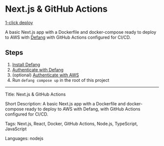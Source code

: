 # Next.js & GitHub Actions

[1-click deploy](https://portal.defang.dev/redirect?url=https%3A%2F%2Fgithub.com%2Fnew%3Ftemplate_name%3Dsample-nextjs-github-actions-template%26template_owner%3DDefangSamples)

A basic Next.js app with a Dockerfile and docker-compose ready to deploy to AWS with [Defang](https://defang.io) with GitHub Actions configured for CI/CD.

## Steps

1. [Install Defang](https://docs.defang.io/docs/getting-started/installing)
2. [Authenticate with Defang](https://docs.defang.io/docs/getting-started/authenticating)
3. (optional) [Authenticate with AWS](https://docs.aws.amazon.com/cli/latest/userguide/cli-chap-configure.html)
4. Run `defang compose up` in the root of this project

---

Title: Next.js & GitHub Actions

Short Description: A basic Next.js app with a Dockerfile and docker-compose ready to deploy to AWS with Defang, with GitHub Actions configured for CI/CD.

Tags: Next.js, React, Docker, GitHub Actions, Node.js, TypeScript, JavaScript

Languages: nodejs
